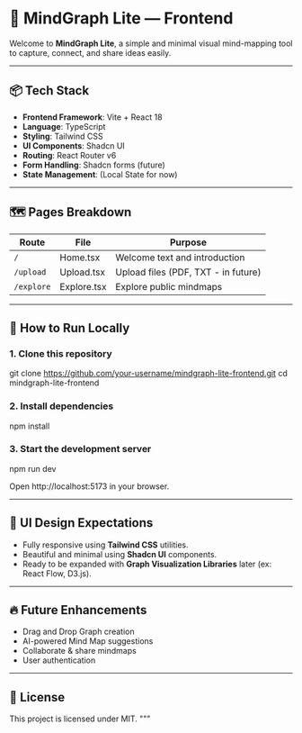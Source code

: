 # 🧠 MindGraph Lite — Frontend

Welcome to **MindGraph Lite**, a simple and minimal visual mind-mapping tool to capture, connect, and share ideas easily.

---

## 📦 Tech Stack

- **Frontend Framework**: Vite + React 18
- **Language**: TypeScript
- **Styling**: Tailwind CSS
- **UI Components**: Shadcn UI
- **Routing**: React Router v6
- **Form Handling**: Shadcn forms (future)
- **State Management**: (Local State for now)

---

## 🗺️ Pages Breakdown

| Route         | File           | Purpose |
| -------------- | -------------- | ------- |
| `/`            | Home.tsx        | Welcome text and introduction |
| `/upload`      | Upload.tsx      | Upload files (PDF, TXT - in future) |
| `/explore`     | Explore.tsx     | Explore public mindmaps |

---

## 🚀 How to Run Locally

### 1. Clone this repository

git clone https://github.com/your-username/mindgraph-lite-frontend.git
cd mindgraph-lite-frontend

### 2. Install dependencies

npm install

### 3. Start the development server

npm run dev

Open http://localhost:5173 in your browser.

---

## 🎨 UI Design Expectations

- Fully responsive using **Tailwind CSS** utilities.
- Beautiful and minimal using **Shadcn UI** components.
- Ready to be expanded with **Graph Visualization Libraries** later (ex: React Flow, D3.js).

---

## 🔥 Future Enhancements

- Drag and Drop Graph creation
- AI-powered Mind Map suggestions
- Collaborate & share mindmaps
- User authentication

---

## 📜 License

This project is licensed under MIT.
"""
